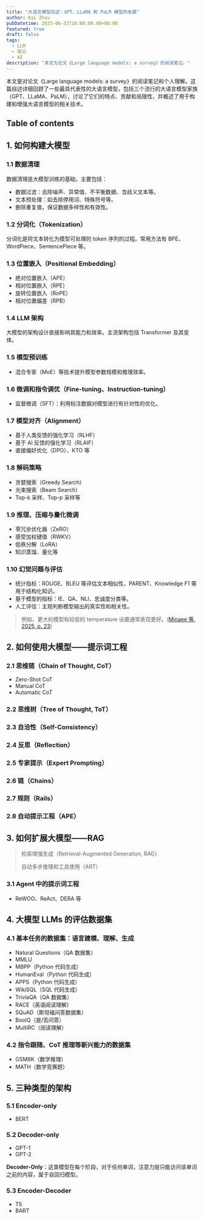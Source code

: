 ```yaml
---
title: "大语言模型综述：GPT、LLaMA 和 PaLM 模型的发展"
author: Kai Zhou
pubDatetime: 2025-06-23T16:00:00.00+08:00
featured: true
draft: false
tags:
  - LLM
  - 笔记
  - AI
description: "本文为论文《Large language models: a survey》的阅读笔记。"
---
```

本文是对论文《Large language models: a survey》的阅读笔记和个人理解。这篇综述详细回顾了一些最具代表性的大语言模型，包括三个流行的大语言模型家族（GPT、LLaMA、PaLM），讨论了它们的特点、贡献和局限性，并概述了用于构建和增强大语言模型的相关技术。


## Table of contents

## 1. 如何构建大模型

### 1.1 数据清理

数据清理是大模型训练的基础，主要包括：
- 数据过滤：去除噪声、异常值、不平衡数据、含歧义文本等。
- 文本预处理：如去除停用词、特殊符号等。
- 删除重复值，保证数据多样性和有效性。

### 1.2 分词化（Tokenization）

分词化是将文本转化为模型可处理的 token 序列的过程。常用方法有 BPE、WordPiece、SentencePiece 等。

### 1.3 位置嵌入（Positional Embedding）

- 绝对位置嵌入（APE）
- 相对位置嵌入（RPE）
- 旋转位置嵌入（RoPE）
- 相对位置偏差（RPB）

### 1.4 LLM 架构

大模型的架构设计直接影响其能力和效率。主流架构包括 Transformer 及其变体。

### 1.5 模型预训练

- 混合专家（MoE）等技术提升模型参数规模和推理效率。

### 1.6 微调和指令调优（Fine-tuning、Instruction-tuning）

- 监督微调（SFT）：利用标注数据对模型进行有针对性的优化。

### 1.7 模型对齐（Alignment）

- 基于人类反馈的强化学习（RLHF）
- 基于 AI 反馈的强化学习（RLAIF）
- 直接偏好优化（DPO）、KTO 等

### 1.8 解码策略

- 贪婪搜索（Greedy Search）
- 光束搜索（Beam Search）
- Top-k 采样、Top-p 采样等

### 1.9 推理、压缩与量化微调

- 零冗余优化器（ZeRO）
- 感受加权键值（RWKV）
- 低秩分解（LoRA）
- 知识蒸馏、量化等

### 1.10 幻觉问题与评估

- 统计指标：ROUGE、BLEU 等评估文本相似性，PARENT、Knowledge F1 等用于结构化知识。
- 基于模型的指标：IE、QA、NLI、忠诚度分类等。
- 人工评估：主观判断模型输出的真实性和相关性。

> 例如，更大的模型和较低的 temperature 设置通常表现更好。([Minaee 等, 2025, p. 23](zotero://select/library/items/XRV9E2XQ))

## 2. 如何使用大模型——提示词工程

### 2.1 思维链（Chain of Thought, CoT）
- Zero-Shot CoT
- Manual CoT
- Automatic CoT

### 2.2 思维树（Tree of Thought, ToT）

### 2.3 自洽性（Self-Consistency）

### 2.4 反思（Reflection）

### 2.5 专家提示（Expert Prompting）

### 2.6 链（Chains）

### 2.7 规则（Rails）

### 2.8 自动提示工程（APE）

## 3. 如何扩展大模型——RAG

> 检索增强生成（Retrieval-Augmented Generation, RAG）
> 
> 自动多步推理和工具使用（ART）

### 3.1 Agent 中的提示词工程
- ReWOO、ReAct、DERA 等

## 4. 大模型 LLMs 的评估数据集

### 4.1 基本任务的数据集：语言建模、理解、生成
- Natural Questions（QA 数据集）
- MMLU
- MBPP（Python 代码生成）
- HumanEval（Python 代码生成）
- APPS（Python 代码生成）
- WikiSQL（SQL 代码生成）
- TriviaQA（QA 数据集）
- RACE（英语阅读理解）
- SQuAD（斯坦福问答数据集）
- BoolQ（是/否问答）
- MultiRC（阅读理解）

### 4.2 指令跟随、CoT 推理等新兴能力的数据集
- GSM8K（数学推理）
- MATH（数学竞赛题）

## 5. 三种类型的架构

### 5.1 Encoder-only
- BERT

### 5.2 Decoder-only
- GPT-1
- GPT-2

**Decoder-Only**：这类模型在每个阶段，对于任何单词，注意力层只能访问该单词之前的内容，属于自回归模型。

### 5.3 Encoder-Decoder
- T5
- BART